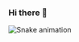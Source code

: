 ### Hi there 👋

  ![Snake animation](https://github.com/joaopedrojesus1/joaopedrojesus1/output/github-contribution-grid-snake.svg)
<!--


 

Here are some ideas to get you started:

- 🔭 I’m currently working on ...
- 🌱 I’m currently learning ...
- 👯 I’m looking to collaborate on ...
- 🤔 I’m looking for help with ...
- 💬 Ask me about ...
- 📫 How to reach me: ...
- 😄 Pronouns: ...
- ⚡ Fun fact: ...
-->
